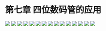 # 第七章 四位数码管的应用

<img src="../img/go1/36.png" />

<img src="../img/go1/37.png" />

<img src="../img/go1/38.png" />

<img src="../img/go1/39.png" />

<img src="../img/go1/40.png" />

<img src="../img/go1/41.png" />

<img src="../img/go1/42.png" />

<img src="../img/go1/43.png" />

<img src="../img/go1/44.png" />

<img src="../img/go1/45.png" />

<img src="../img/go1/46.png" />

<img src="../img/go1/47.png" />

<img src="../img/go1/48.png" />

<img src="../img/go1/49.png" />

<img src="../img/go1/50.png" />